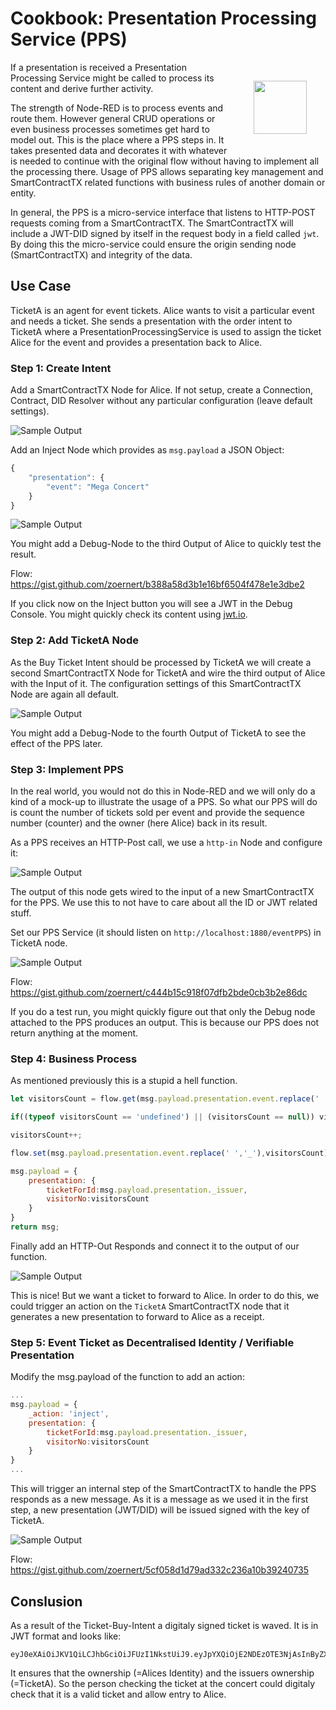 # Cookbook: Presentation Processing Service (PPS)

<a href="https://stromdao.de/" target="_blank" title="STROMDAO - Digital Energy Infrastructure"><img src="../static/stromdao.png" align="right" height="85px" hspace="30px" vspace="30px"></a>

If a presentation is received a Presentation Processing Service might be called to process its content and derive further activity.

The strength of Node-RED is to process events and route them. However general CRUD operations or even business processes sometimes get hard to model out. This is the place where a PPS steps in.  It takes presented data and decorates it with whatever is needed to continue with the original flow without having to implement all the processing there. Usage of PPS allows separating key management and SmartContractTX related functions with business rules of another domain or entity.

In general, the PPS is a micro-service interface that listens to HTTP-POST requests coming from a SmartContractTX. The SmartContractTX will include a JWT-DID signed by itself in the request body in a field called `jwt`. By doing this the micro-service could ensure the origin sending node (SmartContractTX) and integrity of the data.  

## Use Case

TicketA is an agent for event tickets. Alice wants to visit a particular event and needs a ticket. She sends a presentation with the order intent to TicketA where a PresentationProcessingService is used to assign the ticket Alice for the event and provides a presentation back to Alice.

### Step 1: Create Intent

Add a SmartContractTX Node for Alice. If not setup, create a Connection, Contract, DID Resolver without any particular configuration (leave default settings).

![Sample Output](../static/cb_pps_1.png)

Add an Inject Node which provides as `msg.payload` a JSON Object:

```Javascript
{
    "presentation": {
        "event": "Mega Concert"
    }
}
```

![Sample Output](../static/cb_pps_2.png)

You might add a Debug-Node to the third Output of Alice to quickly test the result.

Flow: https://gist.github.com/zoernert/b388a58d3b1e16bf6504f478e1e3dbe2

If you click now on the Inject button you will see a JWT in the Debug Console. You might quickly check its content using [jwt.io](https://jwt.io).

### Step 2: Add TicketA Node

As the Buy Ticket Intent should be processed by TicketA we will create a second SmartContractTX Node for TicketA and wire the third output of Alice with the Input of it. The configuration settings of this SmartContractTX Node are again all default.

![Sample Output](../static/cb_pps_3.png)

You might add a Debug-Node to the fourth Output of TicketA to see the effect of the PPS later.

### Step 3: Implement PPS  

In the real world, you would not do this in Node-RED and we will only do a kind of a mock-up to illustrate the usage of a PPS. So what our PPS will do is count the number of tickets sold per event and provide the sequence number (counter) and the owner (here Alice) back in its result.

As a PPS receives an HTTP-Post call, we use a `http-in` Node and configure it:

![Sample Output](../static/cb_pps_4.png)

The output of this node gets wired to the input of a new SmartContractTX for the PPS. We use this to not have to care about all the ID or JWT related stuff.

Set our PPS Service (it should listen on `http://localhost:1880/eventPPS`) in TicketA node.

![Sample Output](../static/cb_pps_5.png)

Flow: https://gist.github.com/zoernert/c444b15c918f07dfb2bde0cb3b2e86dc

If you do a test run, you might quickly figure out that only the Debug node attached to the PPS produces an output. This is because our PPS does not return anything at the moment.

### Step 4: Business Process

As mentioned previously this is a stupid a hell function.

```Javascript
let visitorsCount = flow.get(msg.payload.presentation.event.replace(' ','_'));

if((typeof visitorsCount == 'undefined') || (visitorsCount == null)) visitorsCount=0;

visitorsCount++;

flow.set(msg.payload.presentation.event.replace(' ','_'),visitorsCount);

msg.payload = {
    presentation: {
        ticketForId:msg.payload.presentation._issuer,
        visitorNo:visitorsCount
    }
}
return msg;
```

Finally add an HTTP-Out Responds and connect it to the output of our function.

![Sample Output](../static/cb_pps_6.png)

This is nice! But we want a ticket to forward to Alice. In order to do this, we could trigger an action on the `TicketA` SmartContractTX node that it generates a new presentation to forward to Alice as a receipt.

### Step 5: Event Ticket as Decentralised Identity / Verifiable Presentation

Modify the msg.payload of the function to add an action:

```Javascript
...
msg.payload = {
    _action: 'inject',
    presentation: {
        ticketForId:msg.payload.presentation._issuer,
        visitorNo:visitorsCount
    }
}
...
```

This will trigger an internal step of the SmartContractTX to handle the PPS responds as a new message. As it is a message as we used it in the first step, a new presentation (JWT/DID) will be issued signed with the key of TicketA.

![Sample Output](../static/cb_pps_7.png)

Flow: https://gist.github.com/zoernert/5cf058d1d79ad332c236a10b39240735

## Conslusion

As a result of the Ticket-Buy-Intent a digitaly signed ticket is waved. It is in JWT format and looks like:

```
eyJ0eXAiOiJKV1QiLCJhbGciOiJFUzI1NkstUiJ9.eyJpYXQiOjE2NDEzOTE3NjAsInByZXNlbnRhdGlvbiI6eyJ0aWNrZXRGb3JJZCI6ImRpZDpldGhyOjB4MDI3YTQ2MmIyN2Q1MWRkYzZkZDZjMzc1ZmU0MDZmNzI4NzU1NmY2ZjUwZjg5N2E0MDBlNmMyMjFkMmUyYTJjMmFhIiwidmlzaXRvck5vIjoxNn0sImlzcyI6ImRpZDpldGhyOjB4MDIxMjQ4NDZkMzYxN2QyZjI3NzY3ZjEwNDc4YjY0OGM0YTNkZWVkYmQ3ZGZjNWZkMWJmZjEzN2Q0NTY3NmY5ZTg1In0.hf5Mw_MnYBCDNSHKWxC6pHGU98SLXmjnSTjVyBXgqt6MphXzgPcqKyIMjfm4hdeRIpYqYKcEOwoPxDwnzj9ZSwA
```

It ensures that the ownership (=Alices Identity) and the issuers ownership (=TicketA). So the person checking the ticket at the concert could digitaly check that it is a valid ticket and allow entry to Alice.

